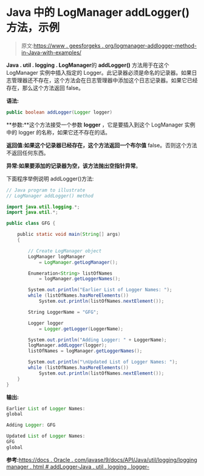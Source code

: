 # Java 中的 LogManager addLogger()方法，示例

> 原文:[https://www . geesforgeks . org/logmanager-addlogger-method-in-Java-with-examples/](https://www.geeksforgeeks.org/logmanager-addlogger-method-in-java-with-examples/)

**Java . util . logging . LogManager**的 **addLogger()** 方法用于在这个 LogManager 实例中插入指定的 Logger。此记录器必须是命名的记录器。如果日志管理器还不存在，这个方法会在日志管理器中添加这个日志记录器。如果它已经存在，那么这个方法返回 false。

**语法:**

```java
public boolean addLogger(Logger logger)

```

**参数:**这个方法接受一个参数 **logger** ，它是要插入到这个 LogManager 实例中的 logger 的名称，如果它还不存在的话。

**返回值:**如果这个记录器已经存在，这个方法返回一个**布尔值** false。否则这个方法不返回任何东西。

**异常:**如果要添加的记录器为空，该方法抛出**空指针异常**。

下面程序举例说明 addLogger()方法:

```java
// Java program to illustrate
// LogManager addLogger() method

import java.util.logging.*;
import java.util.*;

public class GFG {

    public static void main(String[] args)
    {

        // Create LogManager object
        LogManager logManager
            = LogManager.getLogManager();

        Enumeration<String> listOfNames
            = logManager.getLoggerNames();

        System.out.println("Earlier List of Logger Names: ");
        while (listOfNames.hasMoreElements())
            System.out.println(listOfNames.nextElement());

        String LoggerName = "GFG";

        Logger logger
            = Logger.getLogger(LoggerName);

        System.out.println("Adding Logger: " + LoggerName);
        logManager.addLogger(logger);
        listOfNames = logManager.getLoggerNames();

        System.out.println("\nUpdated List of Logger Names: ");
        while (listOfNames.hasMoreElements())
            System.out.println(listOfNames.nextElement());
    }
}
```

**输出:**

```java
Earlier List of Logger Names: 
global

Adding Logger: GFG

Updated List of Logger Names: 
GFG
global

```

**参考:**[https://docs . Oracle . com/javase/9/docs/API/Java/util/logging/logging manager . html # addLogger-Java . util . logging . logger-](https://docs.oracle.com/javase/9/docs/api/java/util/logging/LogManager.html#addLogger-java.util.logging.Logger-)